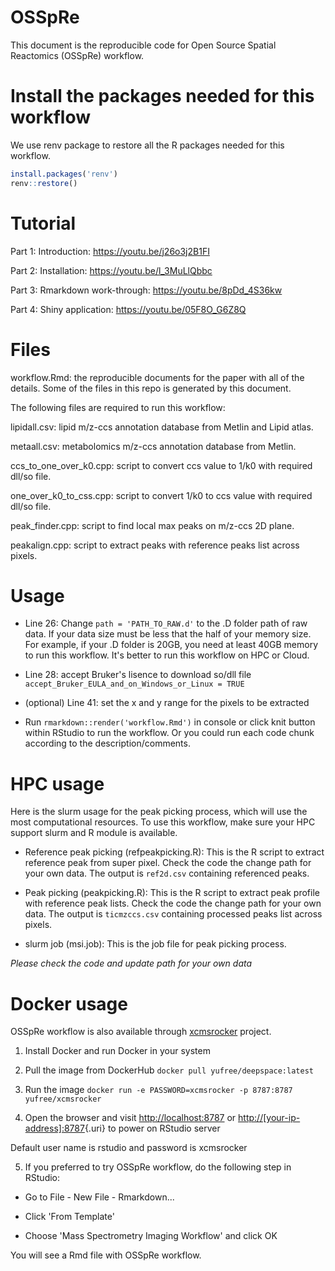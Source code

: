 # OSSpRe

This document is the reproducible code for Open Source Spatial Reactomics (OSSpRe) workflow.

# Install the packages needed for this workflow

We use renv package to restore all the R packages needed for this workflow.

``` r
install.packages('renv')
renv::restore()
```
# Tutorial

Part 1: Introduction: https://youtu.be/j26o3j2B1FI

Part 2: Installation: https://youtu.be/l_3MuLlQbbc

Part 3: Rmarkdown work-through: https://youtu.be/8pDd_4S36kw

Part 4: Shiny application: https://youtu.be/05F8O_G6Z8Q

# Files

workflow.Rmd: the reproducible documents for the paper with all of the details. Some of the files in this repo is generated by this document.

The following files are required to run this workflow:

lipidall.csv: lipid m/z-ccs annotation database from Metlin and Lipid atlas.

metaall.csv: metabolomics m/z-ccs annotation database from Metlin.

ccs_to_one_over_k0.cpp: script to convert ccs value to 1/k0 with required dll/so file.

one_over_k0_to_css.cpp: script to convert 1/k0 to ccs value with required dll/so file.

peak_finder.cpp: script to find local max peaks on m/z-ccs 2D plane.

peakalign.cpp: script to extract peaks with reference peaks list across pixels.

# Usage

-   Line 26: Change `path = 'PATH_TO_RAW.d'` to the .D folder path of raw data. If your data size must be less that the half of your memory size. For example, if your .D folder is 20GB, you need at least 40GB memory to run this workflow. It's better to run this workflow on HPC or Cloud.

-   Line 28: accept Bruker's lisence to download so/dll file `accept_Bruker_EULA_and_on_Windows_or_Linux = TRUE`

-   (optional) Line 41: set the x and y range for the pixels to be extracted

-   Run `rmarkdown::render('workflow.Rmd')` in console or click knit button within RStudio to run the workflow. Or you could run each code chunk according to the description/comments.

# HPC usage

Here is the slurm usage for the peak picking process, which will use the most computational resources. To use this workflow, make sure your HPC support slurm and R module is available.

-   Reference peak picking (refpeakpicking.R): This is the R script to extract reference peak from super pixel. Check the code the change path for your own data. The output is `ref2d.csv` containing referenced peaks.

-   Peak picking (peakpicking.R): This is the R script to extract peak profile with reference peak lists. Check the code the change path for your own data. The output is `ticmzccs.csv` containing processed peaks list across pixels.

-   slurm job (msi.job): This is the job file for peak picking process.

*Please check the code and update path for your own data*

# Docker usage

OSSpRe workflow is also available through [xcmsrocker](https://github.com/yufree/xcmsrocker) project.

1.  Install Docker and run Docker in your system

2.  Pull the image from DockerHub `docker pull yufree/deepspace:latest`

3.  Run the image `docker run -e PASSWORD=xcmsrocker -p 8787:8787 yufree/xcmsrocker`

4.  Open the browser and visit <http://localhost:8787> or [http://[your-ip-address]:8787](http://%5Byour-ip-address%5D:8787){.uri} to power on RStudio server

Default user name is rstudio and password is xcmsrocker

5.  If you preferred to try OSSpRe workflow, do the following step in RStudio:

-   Go to File - New File - Rmarkdown...

-   Click 'From Template'

-   Choose 'Mass Spectrometry Imaging Workflow' and click OK

You will see a Rmd file with OSSpRe workflow.
